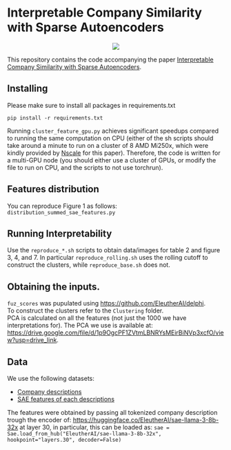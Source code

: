 # Interpretable Company Similarity with Sparse Autoencoders

<p align="center">
  <a href="https://arxiv.org/abs/2412.02605"><img src="https://img.shields.io/badge/arXiv-2309.12075-red.svg?style=for-the-badge"></a>
</p>

This repository contains the code accompanying the paper [Interpretable Company Similarity with Sparse Autoencoders](https://arxiv.org/abs/2412.02605).

## Installing

Please make sure to install all packages in requirements.txt
```
pip install -r requirements.txt
```

Running ``` cluster_feature_gpu.py ``` achieves significant speedups compared to running the same computation on CPU (either of the sh scripts should take around a minute to run on a cluster of 8 AMD Mi250x, which were kindly provided by [Nscale](https://www.nscale.com/) for this paper). Therefore, the code is written for a multi-GPU node (you should either use a cluster of GPUs, or modify the file to run on CPU, and the scripts to not use torchrun).

## Features distribution

You can reproduce Figure 1 as follows:
``` distribution_summed_sae_features.py ```

## Running Interpretability

Use the ``` reproduce_*.sh ``` scripts to obtain data/images for table 2 and figure 3, 4, and 7. In particular ``` reproduce_rolling.sh ``` uses the rolling cutoff to construct the clusters, while ``` reproduce_base.sh ``` does not.


## Obtaining the inputs.

``` fuz_scores ``` was pupulated using https://github.com/EleutherAI/delphi.    
To construct the clusters refer to the ``` Clustering ``` folder.   
PCA is calculated on all the features (not just the 1000 we have interpretations for). The PCA we use is available at: https://drive.google.com/file/d/1p9OgcPF1ZVtmLBNRYsMEirBiNVp3xcfO/view?usp=drive_link.

## Data

We use the following datasets:
- [Company descriptions](https://huggingface.co/datasets/Mateusz1017/annual_reports_tokenized_llama3_logged_returns_no_null_returns_and_incomplete_descriptions_24k)
- [SAE features of each descriptions](https://huggingface.co/datasets/marco-molinari/company_reports_with_features)

The features were obtained by passing all tokenized company description trough the encoder of: https://huggingface.co/EleutherAI/sae-llama-3-8b-32x at layer 30, in particular, this can be loaded as: ``` sae = Sae.load_from_hub("EleutherAI/sae-llama-3-8b-32x", hookpoint="layers.30", decoder=False) ```